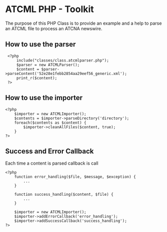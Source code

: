 # ATCML PHP - Toolkit

The purpose of this PHP Class is to provide an example and a help to parse an ATCML file to process an ATCNA newswire.

## How to use the parser

     <?php  
         include("classes/class.atcmlparser.php");
         $parser = new ATCMLParser();
         $content = $parser->parseContent('52e28e1febb2854aa29eef56_generic.xml');  
         print_r($content);  
     ?>

## How to use the importer

    <?php
        $importer = new ATCMLImporter();   
        $contents = $importer->parseDirectory('directory');
        foreach($contents as $content) {
    	    $importer->cleanAllFiles($content, true);
        }
    ?>

## Success and Error Callback
Each time a content is parsed callback is call

    <?php
        function error_handling($file, $message, $exception) {
            ...
        }

        function success_handling($content, $file) {
            ...
        }

        $importer = new ATCMLImporter();
        $importer->addErrorCallback('error_handling');
        $importer->addSuccessCallback('success_handling');
    ?>


